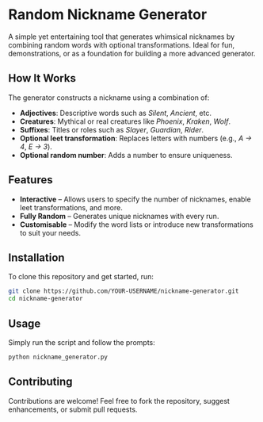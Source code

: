 # Random Nickname Generator

A simple yet entertaining tool that generates whimsical nicknames by combining random words with optional transformations. Ideal for fun, demonstrations, or as a foundation for building a more advanced generator.

## How It Works

The generator constructs a nickname using a combination of:

- **Adjectives**: Descriptive words such as *Silent*, *Ancient*, etc.
- **Creatures**: Mythical or real creatures like *Phoenix*, *Kraken*, *Wolf*.
- **Suffixes**: Titles or roles such as *Slayer*, *Guardian*, *Rider*.
- **Optional leet transformation**: Replaces letters with numbers (e.g., *A → 4*, *E → 3*).
- **Optional random number**: Adds a number to ensure uniqueness.

## Features

- **Interactive** – Allows users to specify the number of nicknames, enable leet transformations, and more.
- **Fully Random** – Generates unique nicknames with every run.
- **Customisable** – Modify the word lists or introduce new transformations to suit your needs.

## Installation

To clone this repository and get started, run:

```bash
git clone https://github.com/YOUR-USERNAME/nickname-generator.git
cd nickname-generator
```

## Usage

Simply run the script and follow the prompts:

```bash
python nickname_generator.py
```

## Contributing

Contributions are welcome! Feel free to fork the repository, suggest enhancements, or submit pull requests.

